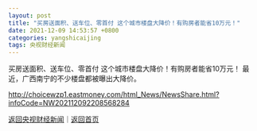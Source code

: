 ```yaml
---
layout: post
title: "买房送面积、送车位、零首付 这个城市楼盘大降价！有购房者能省10万元！"
date: 2021-12-09 14:53:57 +0800
categories: yangshicaijing
tags: 央视财经新闻
---
```

买房送面积、送车位、零首付 这个城市楼盘大降价！有购房者能省10万元！
最近，广西南宁的不少楼盘都被曝出大降价。

<http://choicewzp1.eastmoney.com/html_News/NewsShare.html?infoCode=NW202112092208568284>

[返回央视财经新闻](//finews.withounder.com/yangshicaijing/)｜[返回首页](//finews.withounder.com/)